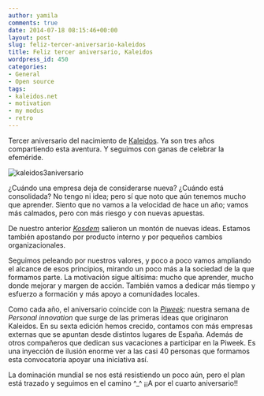 ```yaml
---
author: yamila
comments: true
date: 2014-07-18 08:15:46+00:00
layout: post
slug: feliz-tercer-aniversario-kaleidos
title: Feliz tercer aniversario, Kaleidos
wordpress_id: 450
categories:
- General
- Open source
tags:
- kaleidos.net
- motivation
- my modus
- retro
---
```


Tercer aniversario del nacimiento de [Kaleidos](http://kaleidos.net). Ya son tres años compartiendo esta aventura. Y seguimos con ganas de celebrar la efeméride.

![kaleidos3aniversario](/images/2014/07/kaleidos3aniversario.jpg)

<!-- more -->

¿Cuándo una empresa deja de considerarse nueva? ¿Cuándo está consolidada? No tengo ni idea; pero sí que noto que aún tenemos mucho que aprender. Siento que no vamos a la velocidad de hace un año; vamos más calmados, pero con más riesgo y con nuevas apuestas.

De nuestro anterior [_Kosdem_](http://moduslaborandi.net/kosdem-2014/) salieron un montón de nuevas ideas. Estamos también apostando por producto interno y por pequeños cambios organizacionales.

Seguimos peleando por nuestros valores, y poco a poco vamos ampliando el alcance de esos principios, mirando un poco más a la sociedad de la que formamos parte. La motivación sigue altísima: mucho que aprender, mucho donde mejorar y margen de acción. También vamos a dedicar más tiempo y esfuerzo a formación y más apoyo a comunidades locales.

Como cada año, el aniversario coincide con la [_Piweek_](http://piweek.com): nuestra semana de _Personal innovation_ que surge de las primeras ideas que originaron Kaleidos. En su sexta edición hemos crecido, contamos con más empresas externas que se apuntan desde distintos lugares de España. Además de otros compañeros que dedican sus vacaciones a participar en la Piweek. Es una inyección de ilusión enorme ver a las casi 40 personas que formamos esta convocatoria apoyar una iniciativa así.

La dominación mundial se nos está resistiendo un poco aún, pero el plan está trazado y seguimos en el camino ^_^ ¡¡A por el cuarto aniversario!!
